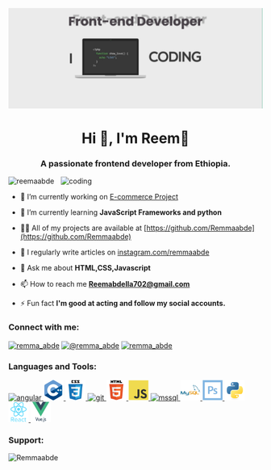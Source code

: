 
![logo](https://github.com/Remmaabde/Remmaabde/blob/master/banner.png)
<h1 align="center">Hi 👋, I'm Reem👩</h1>
<h3 align="center">A passionate frontend developer from Ethiopia.</h3>

<img align="right" alt="coding" width="400" 
src="file.gif">

<p align="left"> <img src="https://komarev.com/ghpvc/?username=reemaabde&label=Profile%20views&color=0e75b6&style=flat" alt="reemaabde" /> </p>



- 🔭 I’m currently working on [E-commerce Project](https://github.com/Remmaabde/E-commerce.git)

- 🌱 I’m currently learning **JavaScript Frameworks and python**

- 👨‍💻 All of my projects are available at [https://github.com/Remmaabde](https://github.com/Remmaabde)

- 📝 I regularly write articles on [instagram.com/remmaabde](instagram.com/remmaabde)

- 💬 Ask me about **HTML,CSS,Javascript**

- 📫 How to reach me **Reemabdella702@gmail.com**

- ⚡ Fun fact **I'm good at acting and follow my social accounts.**


<h3 align="left">Connect with me:</h3>
<p align="left">
<a href="https://instagram.com/remma_abde" target="blank"><img align="center" src="https://raw.githubusercontent.com/rahuldkjain/github-profile-readme-generator/master/src/images/icons/Social/instagram.svg" alt="remma_abde" height="30" width="40" /></a>
<a href="https://medium.com/@remma_abde" target="blank"><img align="center" src="https://raw.githubusercontent.com/rahuldkjain/github-profile-readme-generator/master/src/images/icons/Social/medium.svg" alt="@remma_abde" height="30" width="40" /></a>
<a href="https://www.leetcode.com/remma_abde" target="blank"><img align="center" src="https://raw.githubusercontent.com/rahuldkjain/github-profile-readme-generator/master/src/images/icons/Social/leet-code.svg" alt="remma_abde" height="30" width="40" /></a>
</p>

<h3 align="left">Languages and Tools:</h3>
<p align="left"> <a href="https://angular.io" target="_blank" rel="noreferrer"> <img src="https://angular.io/assets/images/logos/angular/angular.svg" alt="angular" width="40" height="40"/> </a> <a href="https://www.w3schools.com/cpp/" target="_blank" rel="noreferrer"> <img src="https://raw.githubusercontent.com/devicons/devicon/master/icons/cplusplus/cplusplus-original.svg" alt="cplusplus" width="40" height="40"/> </a> <a href="https://www.w3schools.com/css/" target="_blank" rel="noreferrer"> <img src="https://raw.githubusercontent.com/devicons/devicon/master/icons/css3/css3-original-wordmark.svg" alt="css3" width="40" height="40"/> </a> <a href="https://git-scm.com/" target="_blank" rel="noreferrer"> <img src="https://www.vectorlogo.zone/logos/git-scm/git-scm-icon.svg" alt="git" width="40" height="40"/> </a> <a href="https://www.w3.org/html/" target="_blank" rel="noreferrer"> <img src="https://raw.githubusercontent.com/devicons/devicon/master/icons/html5/html5-original-wordmark.svg" alt="html5" width="40" height="40"/> </a> <a href="https://developer.mozilla.org/en-US/docs/Web/JavaScript" target="_blank" rel="noreferrer"> <img src="https://raw.githubusercontent.com/devicons/devicon/master/icons/javascript/javascript-original.svg" alt="javascript" width="40" height="40"/> </a> <a href="https://www.microsoft.com/en-us/sql-server" target="_blank" rel="noreferrer"> <img src="https://www.svgrepo.com/show/303229/microsoft-sql-server-logo.svg" alt="mssql" width="40" height="40"/> </a> <a href="https://www.mysql.com/" target="_blank" rel="noreferrer"> <img src="https://raw.githubusercontent.com/devicons/devicon/master/icons/mysql/mysql-original-wordmark.svg" alt="mysql" width="40" height="40"/> </a> <a href="https://www.photoshop.com/en" target="_blank" rel="noreferrer"> <img src="https://raw.githubusercontent.com/devicons/devicon/master/icons/photoshop/photoshop-line.svg" alt="photoshop" width="40" height="40"/> </a> <a href="https://www.python.org" target="_blank" rel="noreferrer"> <img src="https://raw.githubusercontent.com/devicons/devicon/master/icons/python/python-original.svg" alt="python" width="40" height="40"/> </a> <a href="https://reactjs.org/" target="_blank" rel="noreferrer"> <img src="https://raw.githubusercontent.com/devicons/devicon/master/icons/react/react-original-wordmark.svg" alt="react" width="40" height="40"/> </a> <a href="https://vuejs.org/" target="_blank" rel="noreferrer"> <img src="https://raw.githubusercontent.com/devicons/devicon/master/icons/vuejs/vuejs-original-wordmark.svg" alt="vuejs" width="40" height="40"/> </a> </p>

<h3 align="left">Support:</h3>
<p><a href="https://www.buymeacoffee.com/Remmaabde"> <img align="left" src="https://cdn.buymeacoffee.com/buttons/v2/default-yellow.png" height="50" width="210" alt="Remmaabde" /></a></p><br><br>


